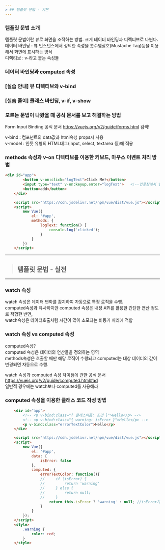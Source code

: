 ```yaml
---
> ## 템플릿 문법 - 기본
---
```

### 템플릿 문법 소개
템플릿 문법이란 뷰로 화면을 조작하는 방법. 크게 테이터 바인딩과 디렉티브로 나뉜다.  
데이터 바인딩 : 뷰 인스턴스에서 정의한 속성을 콧수염괄호(Mustache Tag)등을 이용해서 화면에 표시하는 방식   
디렉티브 : v-라고 붙는 속성들   
    
### 데이터 바인딩과 computed 속성


### [실습 안내] 뷰 디렉티브와 v-bind

### [실습 풀이] 클래스 바인딩, v-if, v-show

### 모르는 문법이 나왔을 때 공식 문서를 보고 해결하는 방법
Form Input Binding 공식 문서 https://vuejs.org/v2/guide/forms.html   검색!
   
v-bind : 컴포넌트의 data값과 html속성 props시 사용   
v-model : 인풋 유형의 HTML태그(input, select, textarea 등)에 적용   

### methods 속성과 v-on 디렉티브를 이용한 키보드, 마우스 이벤트 처리 방법
```html
<div id="app">
        <button v-on:click="logText">Click Me!</button>
        <input type="text" v-on:keyup.enter="logText">   <!--인풋창에서 엔터치면 콘솔에'clicked'뜸-->
        <button>add</button>
    </div>

    <script src="https://cdn.jsdelivr.net/npm/vue/dist/vue.js"></script>
    <script>
        new Vue({
            el: '#app',
            methods: {
                logText: function() {
                    console.log('clicked');
                }
            }
        })
    </script>
```
---
> ## 템플릿 문법 - 실전
---
### watch 속성
watch 속성은 데이터 변화를 감지하여 자동으로 특정 로직을 수행.   
computed속성과 유사하지만 computed 속성은 내장 API를 활용한 간단한 연산 정도로 적합한 반면,   
watch속성은 데이터호출처럼 시간이 많이 소모되는 비동기 처리에 적합
   
### watch 속성 vs computed 속성
computed속성?   
computed 속성은 데이터의 연산들을 정의하는 영역   
methods속성은 호출할 때만 해당 로직이 수행되고 computed는 대상 데이터의 값이 변경되면 자동으로 수행.   
   
watch 속성과 computed 속성 차이점에 관한 공식 문서 https://vuejs.org/v2/guide/computed.html#ad   
일반적 경우에는 watch보다 computed를 사용해라   
   
### computed 속성을 이용한 클래스 코드 작성 방법
```html
    <div id="app">
        <!-- <p v-bind:class="{ 클래스이름: 조건 }">Hello</p> -->
        <!-- <p v-bind:class="{ warning: isError }">Hello</p> -->
        <p v-bind:class="errorTextColor">Hello</p>
    </div>

    <script src="https://cdn.jsdelivr.net/npm/vue/dist/vue.js"></script>
    <script>
        new Vue({
            el: '#app',
            data: {
                isError: false
            },
            computed: {
                errorTextColor: function(){
                //     if (isError) {
                //         return 'warning'
                //     } else {
                //         return null;
                //     }
                    return this.isError ? 'warning' : null; //isError가 true면 warning을 붙이고 false면 null임
                }
            }
        });
    </script>
    <style>
        .warning {
            color: red;
        }
    </style>
```
